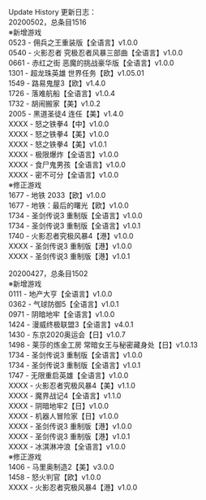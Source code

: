 Update History 更新日志：  
20200502，总条目1516  
※新增游戏  
0523 - 佣兵之王重装版【全语言】v1.0.0  
0540 - 火影忍者 究极忍者风暴三部曲【全语言】v1.0.0  
0661 - 赤红之街 恶魔的挑战豪华版【全语言】v1.0.0  
1301 - 超龙珠英雄 世界任务【欧】v1.05.01  
1549 - 路易鬼屋3【欧】v1.4.0  
1726 - 落难航船【全语言】v1.0.4  
1732 - 胡闹搬家【美】v1.0.2  
2005 - 黑道圣徒4 连任【美】v1.4.0  
XXXX - 怒之铁拳4【中】v1.0.0  
XXXX - 怒之铁拳4【美】v1.0.0  
XXXX - 怒之铁拳4【美】v1.0.1  
XXXX - 极限爆炸【全语言】v1.0.0  
XXXX - 食尸鬼男孩【全语言】v1.0.0  
XXXX - 密不可分【全语言】v1.0.0  
※修正游戏  
1677 - 地铁 2033【欧】v1.0.0  
1677 - 地铁：最后的曙光【欧】v1.0.0  
1734 - 圣剑传说3 重制版【全语言】v1.0.0  
1734 - 圣剑传说3 重制版【全语言】v1.0.1  
1740 - 火影忍者究极风暴4【港】v1.0.0  
XXXX - 圣剑传说3 重制版【港】v1.0.0  
XXXX - 圣剑传说3 重制版【港】v1.0.1  
  
20200427，总条目1502  
※新增游戏  
0111 - 地产大亨【全语言】v1.0.0  
0362 - 气球防御5【全语言】v1.0.1  
0971 - 阴暗地牢【全语言】v1.0.0  
1424 - 漫威终极联盟3【全语言】v4.0.1  
1430 - 东京2020奥运会【日】v1.0.7  
1498 - 莱莎的炼金工房 常暗女王与秘密藏身处【日】v1.0.13  
1734 - 圣剑传说3 重制版【全语言】v1.0.0  
1734 - 圣剑传说3 重制版【全语言】v1.0.1  
1747 - 无限重启英雄【全语言】v1.0.0  
XXXX - 火影忍者究极风暴4【美】v1.1.0  
XXXX - 魔界战记4【全语言】v1.1.0   
XXXX - 阴暗地牢2【日】v1.0.0  
XXXX - 机器人冒险家【日】v1.0.0  
XXXX - 圣剑传说3 重制版【港】v1.0.0  
XXXX - 圣剑传说3 重制版【港】v1.0.1  
XXXX - 冰淇淋冲浪【全语言】v1.0.0  
※修正游戏  
1406 - 马里奥制造2【美】v3.0.0  
1458 - 怒火判官【欧】v1.0.0  
XXXX - 火影忍者究极风暴4【港】v1.0.0
